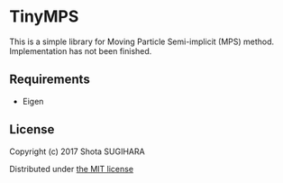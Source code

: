 # TinyMPS
This is a simple library for Moving Particle Semi-implicit (MPS) method.
Implementation has not been finished.

## Requirements
- Eigen

## License
Copyright (c) 2017 Shota SUGIHARA

Distributed under [the MIT license](LICENSE)